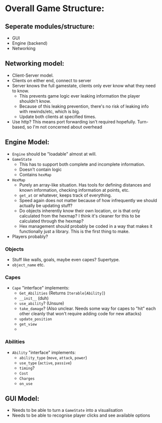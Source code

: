 # Overall Game Structure:

## Seperate modules/structure:
- GUI
- Engine (backend)
- Networking

## Networking model:
- Client-Server model.
- Clients on either end, connect to server
- Server knows the full gamestate, clients only ever know what they need to know.
    - This prevents game logic ever leaking information the player shouldn't know. 
    - Because of this leaking prevention, there's no risk of leaking info with rewinds/etc, which is big.
    - Update both clients at specified times. 
- Use http? This means port forwarding isn't required hopefully. Turn-based, so I'm not concerned about overhead

## Engine Model:
- `Engine` should be "loadable" almost at will.
- `GameState`
    - This has to support both complete and incomplete information.
    - Doesn't contain logic
    - Contains `hexMap`
- `HexMap`
    - Purely an array-like situation. Has tools for defining distances and known information, checking information at points, etc.
    - `get_at` or whatever, keeps track of everything. 
    - Speed again does not matter because of how infrequently we should actually be updating stuff?
    - Do objects inherently know their own location, or is that only calculated from the hexmap? I think it's cleaner for this to be calculated through the hexmap?
    - Hex management should probably be coded in a way that makes it functionally just a library. This is the first thing to make.
- Players probably?

### Objects
- Stuff like walls, goals, maybe even capes? Supertype.
- `object_name` etc.

### Capes
- `Cape` "interface" implements:
    - `Get_Abilities` (Returns `Iterable[Ability]`)
    - `__init__` (duh)
    - `use_ability`? (Unsure)
    - `take_damage`? (Also unclear. Needs some way for capes to "hit" each other cleanly that won't require adding code for new attacks)
    - `update_position`
    - `get_view`
    - 

### Abilities
- `Ability` "interface" implements:
    - `ability_type` (`move`, `attack`, `power`)
    - `use_type` (`active`, `passive`)
    - `timing`?
    - `Cost`
    - `Charges`
    - `on_use`


## GUI Model:
- Needs to be able to turn a `GameState` into a visualisation
- Needs to be able to recognise player clicks and see available options